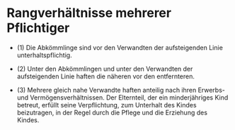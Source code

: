 # Rangverhältnisse mehrerer Pflichtiger

- (1) Die Abkömmlinge sind vor den Verwandten der aufsteigenden Linie unterhaltspflichtig.

- (2) Unter den Abkömmlingen und unter den Verwandten der aufsteigenden Linie haften die näheren vor den entfernteren.

- (3) Mehrere gleich nahe Verwandte haften anteilig nach ihren Erwerbs- und Vermögensverhältnissen. Der Elternteil, der ein minderjähriges Kind betreut, erfüllt seine Verpflichtung, zum Unterhalt des Kindes beizutragen, in der Regel durch die Pflege und die Erziehung des Kindes.

